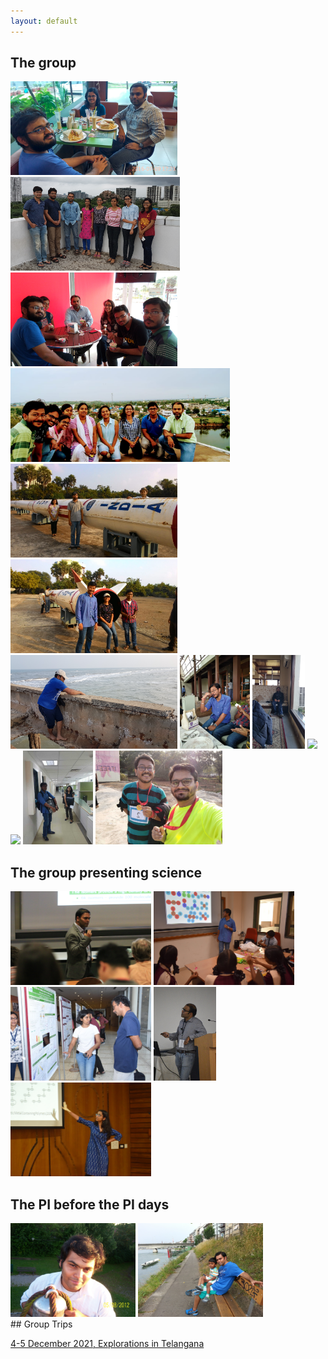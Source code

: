 ```yaml
---
layout: default
---
```

## The group
<img src="assets/img/sandwich.png"  height="150">
<img src="assets/img/transit.png"  height="150">
<img src="assets/img/IMG_20170801_162422.jpg"  height="150">     
<img src="assets/img/IMG-20180707-WA0002.jpg"  height="150">
<img src="assets/img/IMG-20181229-WA0012.jpg"  height="150">
<img src="assets/img/IMG-20181229-WA0014.jpg"  height="150">
<img src="assets/img/20181223_161551.jpg"  height="150">
<img src="assets/img/sab2.jpeg"  height="150">
<img src="assets/img/20190224_161103.jpg"  height="150">
<img src="assets/img/20200222_182353.jpg"  height="150">
<img src="assets/img/kicker.gif"  height="150">
<img src="assets/img/lockdown.jpeg"  height="150">
<img src="assets/img/runnersclub.jpg"  height="150">

<br>

## The group presenting science
<img src="assets/img/IMG_3314.JPG"  height="150">
<img src="assets/img/sab.jpeg"  height="150">
<img src="assets/img/mumbai.jpeg"  height="150">
<img src="assets/img/raghu1.jpg"  height="150">
<img src="assets/img/pra.jpeg"  height="150">

<br>

## The PI before the PI days
<img src="assets/img/100_6520.JPG"  height="150">
<img src="assets/img/20140609_190650.jpg"  height="150">

<br>
## Group Trips    

[4-5 December 2021, Explorations in Telangana](trip_2022Dec04.md)    




